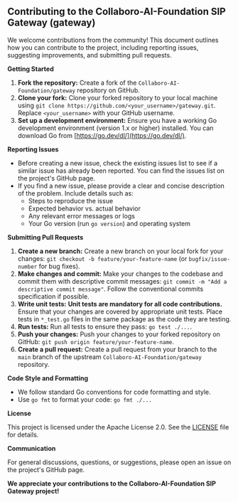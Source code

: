 ## Contributing to the Collaboro-AI-Foundation SIP Gateway (gateway)

We welcome contributions from the community! This document outlines how you can contribute to the project, including reporting issues, suggesting improvements, and submitting pull requests.

**Getting Started**

1.  **Fork the repository:** Create a fork of the `Collaboro-AI-Foundation/gateway` repository on GitHub.
2.  **Clone your fork:** Clone your forked repository to your local machine using `git clone https://github.com/<your_username>/gateway.git`. Replace `<your_username>` with your GitHub username.
3.  **Set up a development environment:** Ensure you have a working Go development environment (version 1.x or higher) installed. You can download Go from [https://go.dev/dl/](https://go.dev/dl/).

**Reporting Issues**

*   Before creating a new issue, check the existing issues list to see if a similar issue has already been reported. You can find the issues list on the project's GitHub page.
*   If you find a new issue, please provide a clear and concise description of the problem. Include details such as:
    *   Steps to reproduce the issue
    *   Expected behavior vs. actual behavior
    *   Any relevant error messages or logs
    *   Your Go version (run `go version`) and operating system

**Submitting Pull Requests**

1.  **Create a new branch:** Create a new branch on your local fork for your changes: `git checkout -b feature/your-feature-name` (or `bugfix/issue-number` for bug fixes).
2.  **Make changes and commit:** Make your changes to the codebase and commit them with descriptive commit messages: `git commit -m "Add a descriptive commit message"`. Follow the conventional commits specification if possible.
3.  **Write unit tests:** **Unit tests are mandatory for all code contributions.** Ensure that your changes are covered by appropriate unit tests. Place tests in `*_test.go` files in the same package as the code they are testing.
4.  **Run tests:** Run all tests to ensure they pass: `go test ./...`.
5.  **Push your changes:** Push your changes to your forked repository on GitHub: `git push origin feature/your-feature-name`.
6.  **Create a pull request:** Create a pull request from your branch to the `main` branch of the upstream `Collaboro-AI-Foundation/gateway` repository.

**Code Style and Formatting**

*   We follow standard Go conventions for code formatting and style.
*   Use `go fmt` to format your code: `go fmt ./...`

**License**

This project is licensed under the Apache License 2.0. See the [LICENSE](LICENSE) file for details.

**Communication**

For general discussions, questions, or suggestions, please open an issue on the project's GitHub page.

**We appreciate your contributions to the Collaboro-AI-Foundation SIP Gateway project!**

